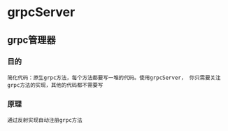 # grpcServer

## grpc管理器

### 目的

`简化代码：原生grpc方法，每个方法都要写一堆的代码。使用grpcServer，
你只需要关注grpc方法的实现，其他的代码都不需要写`

### 原理
`通过反射实现自动注册grpc方法`